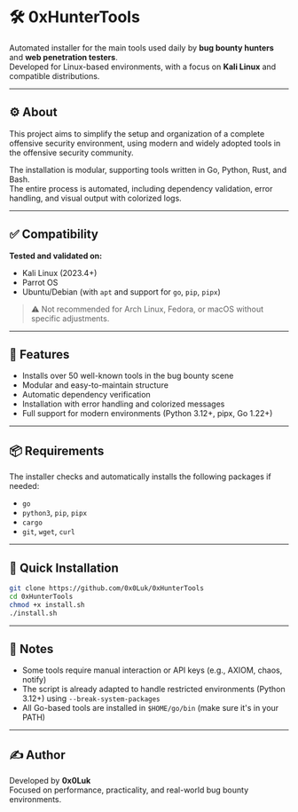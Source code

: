 # 🛠️ 0xHunterTools

Automated installer for the main tools used daily by **bug bounty hunters** and **web penetration testers**.  
Developed for Linux-based environments, with a focus on **Kali Linux** and compatible distributions.

---

## ⚙️ About 

This project aims to simplify the setup and organization of a complete offensive security environment, using modern and widely adopted tools in the offensive security community.

The installation is modular, supporting tools written in Go, Python, Rust, and Bash.  
The entire process is automated, including dependency validation, error handling, and visual output with colorized logs.

---

## ✅ Compatibility

**Tested and validated on:**
- Kali Linux (2023.4+)
- Parrot OS
- Ubuntu/Debian (with `apt` and support for `go`, `pip`, `pipx`)

> ⚠️ Not recommended for Arch Linux, Fedora, or macOS without specific adjustments.

---

## 🧰 Features

- Installs over 50 well-known tools in the bug bounty scene
- Modular and easy-to-maintain structure
- Automatic dependency verification
- Installation with error handling and colorized messages
- Full support for modern environments (Python 3.12+, pipx, Go 1.22+)

---

## 📦 Requirements

The installer checks and automatically installs the following packages if needed:

- `go`
- `python3`, `pip`, `pipx`
- `cargo`
- `git`, `wget`, `curl`

---

## 🚀 Quick Installation

```bash
git clone https://github.com/0x0Luk/0xHunterTools
cd 0xHunterTools
chmod +x install.sh
./install.sh
```

---

## 🧠 Notes

- Some tools require manual interaction or API keys (e.g., AXIOM, chaos, notify)
- The script is already adapted to handle restricted environments (Python 3.12+) using `--break-system-packages`
- All Go-based tools are installed in `$HOME/go/bin` (make sure it's in your PATH)

---

## ✍️ Author

Developed by **0x0Luk**  
Focused on performance, practicality, and real-world bug bounty environments.

